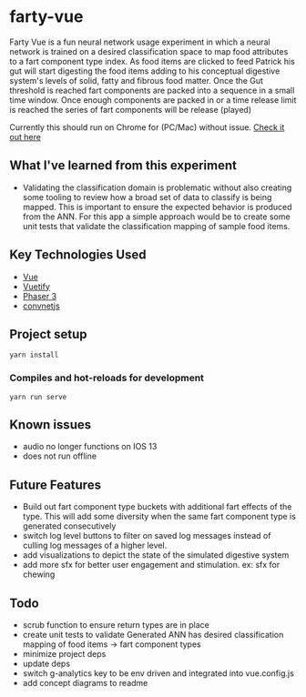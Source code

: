 # farty-vue
Farty Vue is a fun neural network usage experiment in which a neural network is trained on a desired classification space to map food attributes to a fart component type index.
As food items are clicked to feed Patrick his gut will start digesting the food items adding to his conceptual digestive system's levels of solid, fatty and fibrous food matter. Once the Gut threshold is reached  fart components are packed into a sequence in a small time window. Once enough components are packed in or a time release limit is reached the series of fart components will be release (played)

Currently this should run on Chrome for (PC/Mac) without issue.
[Check it out here](https://farty-vue.herokuapp.com)


## What I've learned from this experiment
* Validating the classification domain is problematic without also creating some tooling to review how a broad set of data to classify is being mapped.
  This is important to ensure the expected behavior is produced from the ANN. For this app a simple approach would be to create some unit tests that validate the classification mapping of sample food items.

## Key Technologies Used
* [Vue](https://vuejs.org/v2/guide)
* [Vuetify](https://v15.vuetifyjs.com/en)
* [Phaser 3](https://phaser.io)
* [convnetjs](https://cs.stanford.edu/people/karpathy/convnetjs)

## Project setup
```
yarn install
```

### Compiles and hot-reloads for development
```
yarn run serve
```

## Known issues
* audio no longer functions on IOS 13
* does not run offline

## Future Features
* Build out fart component type buckets with additional fart effects of the type. This will add some diversity when the same fart component type is generated consecutively
* switch log level buttons to filter on saved log messages instead of culling log messages of a higher level.
* add visualizations to depict the state of the simulated digestive system
* add more sfx for better user engagement and stimulation. ex: sfx for chewing

## Todo
* scrub function to ensure return types are in place
* create unit tests to validate Generated ANN has desired classification mapping of food items -> fart component types
* minimize project deps
* update deps
* switch g-analytics key to be env driven and integrated into vue.config.js
* add concept diagrams to readme
